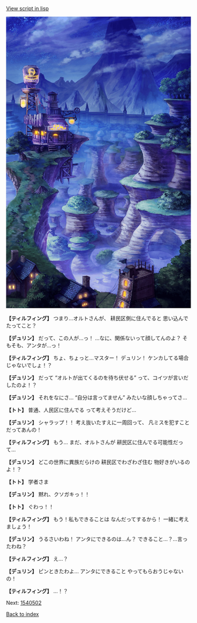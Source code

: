 [View script in lisp](../scripts/1540302.txt)

![005_Wilderness_Night.png](../images/backgrounds/005_Wilderness_Night.png)

**【ティルフィング】**
つまり…オルトさんが、
耕民区側に住んでると
思い込んでたってこと？

**【デュリン】**
だって、この人が…っ！
…なに、関係ないって顔してんのよ？
そもそも、アンタが…っ！

**【ティルフィング】**
ちょ、ちょっと…マスター！
デュリン！
ケンカしてる場合じゃないでしょ！？

**【デュリン】**
だって
“オルトが出てくるのを待ち伏せる”
って、コイツが言いだしたのよ！？

**【デュリン】**
それをなにさ…
“自分は言ってません”
みたいな顔しちゃってさ…

**【トト】**
普通、人民区に住んでる
って考えそうだけど…

**【デュリン】**
シャラップ！！
考え抜いたすえに一周回って、
凡ミスを犯すことだってあんの！

**【ティルフィング】**
もう…
まだ、オルトさんが
耕民区に住んでる可能性だって…

**【デュリン】**
どこの世界に異族だらけの
耕民区でわざわざ住む
物好きがいるのよ！？

**【トト】**
学者さま

**【デュリン】**
黙れ、クソガキっ！！

**【トト】**
ぐわっ！！

**【ティルフィング】**
もう！私もできることは
なんだってするから！
一緒に考えましょう！

**【デュリン】**
うるさいわね！
アンタにできるのは…ん？
できること…？…言ったわね？

**【ティルフィング】**
え…？

**【デュリン】**
ピンときたわよ…
アンタにできること
やってもらおうじゃないの！

**【ティルフィング】**
…！？

Next: [1540502](1540502.md)

[Back to index](index.md)
